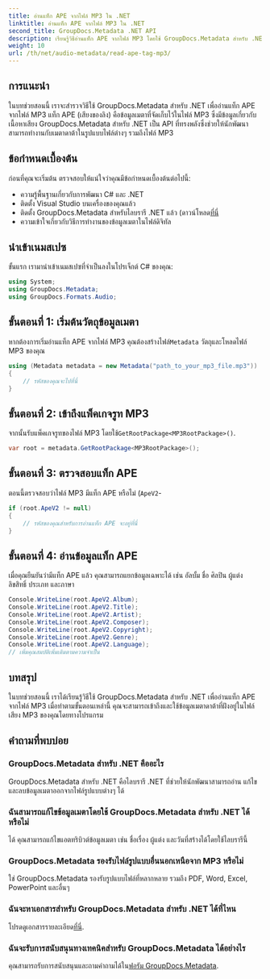 ```yaml
---
title: อ่านแท็ก APE จากไฟล์ MP3 ใน .NET
linktitle: อ่านแท็ก APE จากไฟล์ MP3 ใน .NET
second_title: GroupDocs.Metadata .NET API
description: เรียนรู้วิธีอ่านแท็ก APE จากไฟล์ MP3 โดยใช้ GroupDocs.Metadata สำหรับ .NET สำรวจการแยกข้อมูลเมตาใน C# พร้อมคำแนะนำทีละขั้นตอน
weight: 10
url: /th/net/audio-metadata/read-ape-tag-mp3/
---
```

## การแนะนำ
ในบทช่วยสอนนี้ เราจะสำรวจวิธีใช้ GroupDocs.Metadata สำหรับ .NET เพื่ออ่านแท็ก APE จากไฟล์ MP3 แท็ก APE (เสียงของลิง) คือข้อมูลเมตาที่จัดเก็บไว้ในไฟล์ MP3 ซึ่งมีข้อมูลเกี่ยวกับเนื้อหาเสียง GroupDocs.Metadata สำหรับ .NET เป็น API ที่ทรงพลังซึ่งช่วยให้นักพัฒนาสามารถทำงานกับเมตาดาต้าในรูปแบบไฟล์ต่างๆ รวมถึงไฟล์ MP3
## ข้อกำหนดเบื้องต้น
ก่อนที่คุณจะเริ่มต้น ตรวจสอบให้แน่ใจว่าคุณมีข้อกำหนดเบื้องต้นต่อไปนี้:
- ความรู้พื้นฐานเกี่ยวกับการพัฒนา C# และ .NET
- ติดตั้ง Visual Studio บนเครื่องของคุณแล้ว
-  ติดตั้ง GroupDocs.Metadata สำหรับไลบรารี .NET แล้ว (ดาวน์โหลด[ที่นี่](https://releases.groupdocs.com/metadata/net/-)
- ความเข้าใจเกี่ยวกับวิธีการทำงานของข้อมูลเมตาในไฟล์ดิจิทัล

## นำเข้าเนมสเปซ
ขั้นแรก เรามานำเข้าเนมสเปซที่จำเป็นลงในโปรเจ็กต์ C# ของคุณ:
```csharp
using System;
using GroupDocs.Metadata;
using GroupDocs.Formats.Audio;
```
## ขั้นตอนที่ 1: เริ่มต้นวัตถุข้อมูลเมตา
 หากต้องการเริ่มอ่านแท็ก APE จากไฟล์ MP3 คุณต้องสร้างไฟล์`Metadata` วัตถุและโหลดไฟล์ MP3 ของคุณ
```csharp
using (Metadata metadata = new Metadata("path_to_your_mp3_file.mp3"))
{
    // รหัสของคุณจะไปที่นี่
}
```
## ขั้นตอนที่ 2: เข้าถึงแพ็คเกจรูท MP3
 จากนั้นรับแพ็คเกจรูทของไฟล์ MP3 โดยใช้`GetRootPackage<MP3RootPackage>()`.
```csharp
var root = metadata.GetRootPackage<MP3RootPackage>();
```
## ขั้นตอนที่ 3: ตรวจสอบแท็ก APE
ตอนนี้ตรวจสอบว่าไฟล์ MP3 มีแท็ก APE หรือไม่ (`ApeV2`-
```csharp
if (root.ApeV2 != null)
{
    // รหัสของคุณสำหรับการอ่านแท็ก APE จะอยู่ที่นี่
}
```
## ขั้นตอนที่ 4: อ่านข้อมูลแท็ก APE
เมื่อคุณยืนยันว่ามีแท็ก APE แล้ว คุณสามารถแยกข้อมูลเฉพาะได้ เช่น อัลบั้ม ชื่อ ศิลปิน ผู้แต่ง ลิขสิทธิ์ ประเภท และภาษา
```csharp
Console.WriteLine(root.ApeV2.Album);
Console.WriteLine(root.ApeV2.Title);
Console.WriteLine(root.ApeV2.Artist);
Console.WriteLine(root.ApeV2.Composer);
Console.WriteLine(root.ApeV2.Copyright);
Console.WriteLine(root.ApeV2.Genre);
Console.WriteLine(root.ApeV2.Language);
// เพิ่มคุณสมบัติเพิ่มเติมตามความจำเป็น
```

## บทสรุป
ในบทช่วยสอนนี้ เราได้เรียนรู้วิธีใช้ GroupDocs.Metadata สำหรับ .NET เพื่ออ่านแท็ก APE จากไฟล์ MP3 เมื่อทำตามขั้นตอนเหล่านี้ คุณจะสามารถเข้าถึงและใช้ข้อมูลเมตาดาต้าที่ฝังอยู่ในไฟล์เสียง MP3 ของคุณโดยทางโปรแกรม

## คำถามที่พบบ่อย
### GroupDocs.Metadata สำหรับ .NET คืออะไร
GroupDocs.Metadata สำหรับ .NET คือไลบรารี .NET ที่ช่วยให้นักพัฒนาสามารถอ่าน แก้ไข และลบข้อมูลเมตาออกจากไฟล์รูปแบบต่างๆ ได้
### ฉันสามารถแก้ไขข้อมูลเมตาโดยใช้ GroupDocs.Metadata สำหรับ .NET ได้หรือไม่
ได้ คุณสามารถแก้ไขแอตทริบิวต์ข้อมูลเมตา เช่น ชื่อเรื่อง ผู้แต่ง และวันที่สร้างได้โดยใช้ไลบรารีนี้
### GroupDocs.Metadata รองรับไฟล์รูปแบบอื่นนอกเหนือจาก MP3 หรือไม่
ใช่ GroupDocs.Metadata รองรับรูปแบบไฟล์ที่หลากหลาย รวมถึง PDF, Word, Excel, PowerPoint และอื่นๆ
### ฉันจะหาเอกสารสำหรับ GroupDocs.Metadata สำหรับ .NET ได้ที่ไหน
 โปรดดูเอกสารรายละเอียด[ที่นี่](https://tutorials.groupdocs.com/metadata/net/).
### ฉันจะรับการสนับสนุนทางเทคนิคสำหรับ GroupDocs.Metadata ได้อย่างไร
 คุณสามารถรับการสนับสนุนและถามคำถามได้ใน[ฟอรัม GroupDocs.Metadata](https://forum.groupdocs.com/c/metadata/14).